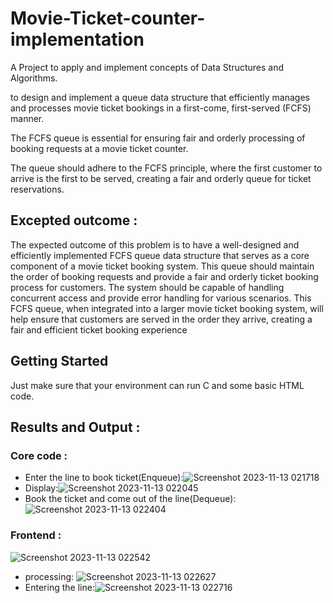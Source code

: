 # Movie-Ticket-counter-implementation

A Project to apply and  implement  concepts of Data Structures and Algorithms.

to design and implement a queue data structure that efficiently manages and processes movie ticket bookings in a first-come, first-served (FCFS) manner. 

The FCFS queue is essential for ensuring fair and orderly processing of booking requests at a movie ticket counter. 

The queue should adhere to the FCFS principle, where the first customer to arrive is the first to be served, creating a fair and orderly queue for ticket reservations.

## Excepted outcome :

The expected outcome of this problem is to have a well-designed and efficiently implemented FCFS queue data structure that serves as a core component of a movie ticket booking system. 
This queue should maintain the order of booking requests and provide a fair and orderly ticket booking process for customers.
The system should be capable of handling concurrent access and provide error handling for various scenarios.
This FCFS queue, when integrated into a larger movie ticket booking system, will help ensure that customers are served in the order they arrive, creating a fair and efficient ticket booking experience


## Getting Started

Just make sure that your environment can run C and some basic HTML code.

## Results and Output :

### Core code :
* Enter the line to book ticket(Enqueue):![Screenshot 2023-11-13 021718](https://github.com/mathblender17/Movie-Ticket-counter-implementation/assets/114827353/df49b6d5-6c26-410c-ad0d-c2c331fc9dfd)
* Display:![Screenshot 2023-11-13 022045](https://github.com/mathblender17/Movie-Ticket-counter-implementation/assets/114827353/dab1b3a4-c55a-4470-9858-3f0fa9beee78)
* Book the ticket and come out of the line(Dequeue):![Screenshot 2023-11-13 022404](https://github.com/mathblender17/Movie-Ticket-counter-implementation/assets/114827353/bb4d477b-1c8d-416d-a202-af36f54090ec)

### Frontend : 
![Screenshot 2023-11-13 022542](https://github.com/mathblender17/Movie-Ticket-counter-implementation/assets/114827353/1c8bb9e6-b779-43d0-a65e-5029f0df00ca)
* processing: ![Screenshot 2023-11-13 022627](https://github.com/mathblender17/Movie-Ticket-counter-implementation/assets/114827353/b4ba7266-50cd-40b2-b178-842b3c458298)
* Entering the line:![Screenshot 2023-11-13 022716](https://github.com/mathblender17/Movie-Ticket-counter-implementation/assets/114827353/500364c9-ebc2-4837-b877-17990728c46d)



